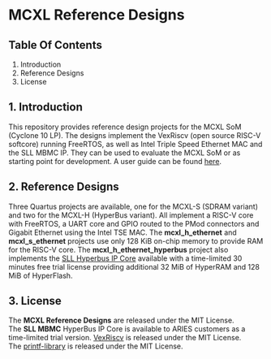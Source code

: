 # MCXL Reference Designs

## Table Of Contents
1. Introduction
2. Reference Designs
3. License

## 1. Introduction

This repository provides reference design projects for the MCXL SoM (Cyclone 10 LP).
The designs implement the VexRiscv (open source RISC-V softcore) running FreeRTOS, as well as Intel Triple Speed Ethernet MAC and the SLL MBMC IP.
They can be used to evaluate the MCXL SoM or as starting point for development.
A user guide can be found [here](https://downloads.aries-embedded.de/products/MCXL/Hardware/mcxlreferencedesignsuserguide.pdf).

## 2. Reference Designs

Three Quartus projects are available, one for the MCXL-S (SDRAM variant) and two for the MCXL-H (HyperBus variant). All implement a RISC-V core with FreeRTOS, a UART core and GPIO routed to the PMod connectors and Gigabit Ethernet using the Intel TSE MAC. The **mcxl_h_ethernet** and **mcxl_s_ethernet** projects use only 128 KiB on-chip memory to provide RAM for the RISC-V core. The **mcxl_h_ethernet_hyperbus** project also implements the [SLL Hyperbus IP Core](https://synaptic-labs.com/sll-hyperbus-memory-controller-hbmc-ip/) available with a time-limited 30 minutes free trial license providing additional 32 MiB of HyperRAM and 128 MiB of HyperFlash.

## 3. License

The **MCXL Reference Designs** are released under the MIT License.  
The **SLL MBMC** HyperBus IP Core is available to ARIES customers as a time-limited trial version.
[VexRiscv](https://github.com/SpinalHDL/VexRiscv) is released under the MIT License.  
The [printf-library](https://github.com/eyalroz/printf) is released under the MIT License.
